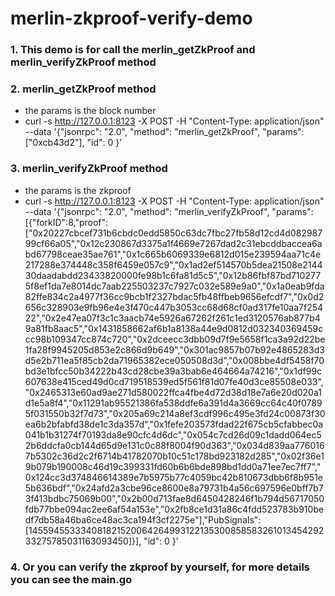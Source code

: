 # merlin-zkproof-verify-demo

### 1. This demo is for call the merlin_getZkProof and merlin_verifyZkProof method

### 2. merlin_getZkProof method 
 * the params is the block number 
 * curl -s http://127.0.0.1:8123 -X POST -H "Content-Type: application/json" --data '{"jsonrpc": "2.0", "method": "merlin_getZkProof", "params":  ["0xcb43d2"], "id": 0 }'

### 3. merlin_verifyZkProof method
 * the params is the zkproof
 * curl -s http://127.0.0.1:8123 -X POST -H "Content-Type: application/json" --data '{"jsonrpc": "2.0", "method": "merlin_verifyZkProof", "params":[{"forkID":8,"proof":["0x20227cbcef731b6cbdc0edd5850c63dc7fbc27fb58d12cd4d08298799cf66a05","0x12c230867d3375a1f4669e7267dad2c31ebcddbaccea6abd67798ceae35ae761","0x1c665b6069339e6812d015e239594aa71c4e217288e374448c358f6459e057c9","0x1ad2ef514570b5dea21508e214430daadabdd23433820000fe98b1c6fa81d5c5","0x12b86fbf87bd7102775f8ef1da7e8014dc7aab225503237c7927c032e589e9a0","0x1a0eab9fda82ffe834c2a4977f36cc9bcb1f2327bdac5fb48ffbeb9656efcdf7","0x0d2656c328903e9fb96e4e3f470c447b3053cc68d68cf0ad317fe10aa7f25422","0x2e47ea07f3c1c3aacb74e5926a67262f261c1ed3120576ab877b49a81fb8aac5","0x1431858662af6b1a8138a44e9d0812d032340369459ccc98b109347cc874c720","0x2dceecc3dbb09d7f9e5658f1ca3a92d22be1fa28f9945205d853e2c866d9b649","0x301ac9857b07b92e4865283d3d5e2b711ea5f85cb2da71965382ece050508d3d","0x008bbe4df5458f70bd3e1bfcc50b34222b43cd28cbe39a3bab6e464664a74216","0x1df99c607638e415ced49d0cd719518539ed5f561f81d07fe40d3ce85508e033","0x2465313e60ad9ae271d580022ffca4fbe4d72d38d18e7a6e20d020a1d1e5a8f4","0x11291ab95521386fa538ddfe6a391d4a3669cc64c40f07895f031550b32f7d73","0x205a69c214a8ef3cdf996c495e3fd24c00873f30ea6b2bfabfd38de1c3da357d","0x1fefe203573fdad22f675cb5cfabbec0a041b1b31274f70193da8e90cfc4d6dc","0x054c7cd26d09c1dadd064ec52b6ddcfa0cb144d65d9e131c0c88f8004f90d363","0x034d839aa7760167b5302c36d2c2f6714b41782070b10c51c178bd923182d285","0x02f36e19b079b190008c46d19c399331fd60b6b6bde898bd1dd0a71ee7ec7ff7","0x124cc3d374846614389e7b5975b77c4059bc42b810673dbb6f8b951e5b636bdf","0x24afd2a3cbe96ce8600e8a79731b4a56c697596e0bff7b73f413bdbc75069b00","0x2b00d713fae8d6450428246f1b794d56717050fdb77bbe094ac2ee6af54a153e","0x2fb8ce1d31a86c4fdd523783b910bedf7db58a46ba6ce48ac3ca194f3cf2275e"],"PubSignals":[14559455333408182152006426499312213530085858326101345429233275785031163093450]}], "id": 0 }'
### 4. Or you can verify the zkproof by yourself, for more details you can see the main.go
